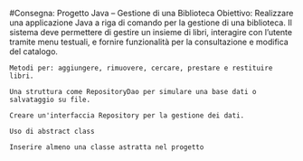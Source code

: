 
#Consegna: Progetto Java – Gestione di una Biblioteca
	Obiettivo:
	Realizzare una applicazione Java a riga di comando per la gestione di una biblioteca. 
	Il sistema deve permettere di gestire un insieme di libri, interagire con l’utente tramite menu testuali, e fornire funzionalità per la consultazione e modifica del catalogo.
	
	Metodi per: aggiungere, rimuovere, cercare, prestare e restituire libri.

	Una struttura come RepositoryDao per simulare una base dati o salvataggio su file.

	Creare un'interfaccia Repository per la gestione dei dati.

	Uso di abstract class

	Inserire almeno una classe astratta nel progetto 
